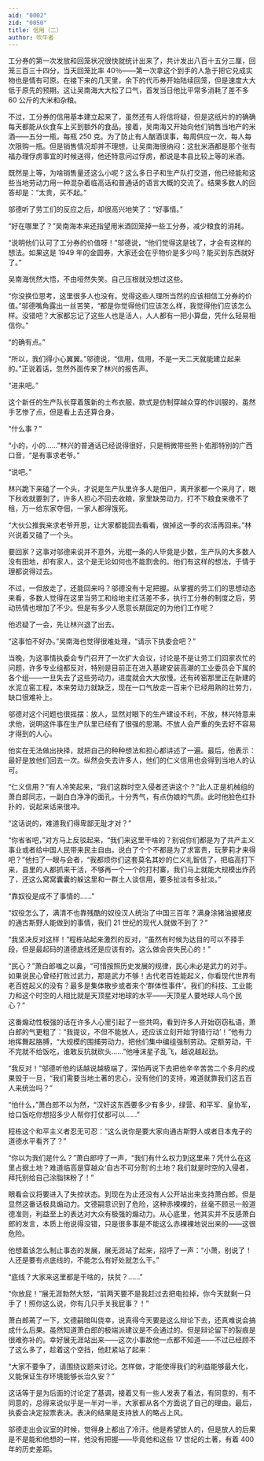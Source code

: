 ```yaml
---
aid: "0002"
zid: "0050"
title: 信用（二）
author: 吹牛者
---
```


工分券的第一次发放和回笼状况很快就统计出来了，共计发出八百十五分三厘，回笼三百三十四分，当天回笼比率 40％——第一次拿这个到手的人急于把它兑成实物也是情有可原。在接下来的几天里，余下的代币券开始陆续回笼，但是速度大大低于原先的预期。这让吴南海大大松了口气，首发当日他比平常多消耗了差不多 60 公斤的大米和杂粮。

不过，工分券的信用基本建立起来了，虽然还有人将信将疑，但是这纸片的的确确每天都能从伙食车上买到额外的食品。接着，吴南海又开始向他们销售当地产的米酒——五分一瓶，每瓶 250 克。为了防止有人酗酒误事，每周供应一次，每人每次限购一瓶。但是销售情况却并不理想，让吴南海很纳闷：这批米酒都是那个张有福办理俘虏事宜的时候送得，他还特意问过俘虏，都说是本县比较上等的米酒。

既然是上等，为啥销售量还这么小呢？这么多日子和生产队打交道，他已经能和这些当地劳动力用一种混杂着临高话和普通话的语言大概的交流了。结果多数人的回答却是：“太贵，买不起。”

邬德听了劳工们的反应之后，却很高兴地笑了：“好事情。”

“好在哪里了？”吴南海本来还指望用米酒回笼掉一些工分券，减少粮食的消耗。

“说明他们认可了工分券的价值呀！”邬德说，“他们觉得这是钱了，才会有这样的想法。如果这是 1949 年的金圆券，大家还会在乎物价是多少吗？能买到东西就好了。”

吴南海恍然大悟，不由哑然失笑。自己压根就没想过这些。

“你没换位思考，这里很多人也没有。觉得这些人理所当然的应该相信工分券的价值。”邬德嘴角露出一丝苦笑，“都是你觉得他们应该怎么样，我觉得他们应该怎么样。没错吧？大家都忘记了这些人也是活人，人人都有一把小算盘，凭什么轻易相信你。”

“的确有点。”

“所以，我们得小心翼翼。”邬德说，“信用，信用，不是一天二天就能建立起来的。”正说着话，忽然外面传来了林兴的报告声。

“进来吧。”

这个新任的生产队长穿着簇新的土布衣服，款式是仿制穿越众穿的作训服的，虽然手艺惨了点，但是看上去还算合身。

“什么事？”

“小的，小的……”林兴的普通话已经说得很好，只是稍微带些熊卜佑那特别的广西口音，“是有事求老爷。”

“说吧。”

林兴跪下来磕了一个头，才说是生产队里许多人是佃户，离开家都一个来月了，眼下秋收就要到了，许多人担心不回去收粮，家里缺劳动力，打不下粮食来缴不了租，万一给东家夺佃，一家人都得饿死。

“大伙公推我来求老爷开恩，让大家都能回去看看，做掉这一季的农活再回来。”林兴说着又磕了一个头。

要回家？这事对邬德来说并不意外，光棍一条的人毕竟是少数，生产队的大多数人没有田地，却有家人，这个是无论如何也不能割舍的。他们有这样的想法，于情于理都说得过去。

不过，一但放走了，还能回来吗？邬德没有十足把握。从掌握的劳工们的思想动态来看，多数人觉得在这里当劳工和给地主扛活差不多，执行工分券的制度之后，劳动热情也增加了不少。但是有多少人愿意长期固定的为他们工作呢？

他迟疑了一会，先让林兴退了出去。

“这事怕不好办。”吴南海也觉得很难处理，“请示下执委会吧？”

当晚，为这事情执委会专门召开了一次扩大会议，讨论是不是让劳工们回家农忙的问题，许多专业组都反对，特别是目前正在进入基建安装高潮的工业委员会下属的各个组——一旦失去了这些劳动力，进度就会大大放慢。还有砖窑那里正在新建的水泥立窑工程，本来劳动力就缺乏，现在一口气放走一百来个已经用熟的壮劳力，缺口很难补上。

邬德对这个问题也很摇摆：放人，显然对眼下的生产建设不利，不放，林兴特意来求他，说明这件事在生产队里已经有了很强的思潮。不放人会严重的失去好不容易才得到的人心。

他实在无法做出抉择，就把自己的种种想法和担心都讲述了一遍。最后，他表示：最好是放他们回去一次。纵然会失去许多人，他们的仁义信用也会得到当地人的认可。

“仁义信用？”有人冷笑起来，“我们这群时空入侵者还讲这个？”此人正是机械组的萧白郎同志，一副白白净净的面孔，十分秀气，有点伪娘的气质。此时他脸色红扑扑的，说起来话来很冲。

“这话说的，难道我们得卑鄙无耻才对？”

“你省省吧，”对方马上反驳起来，“我们来这里干啥的？别说你们都是为了共产主义事业或者给中国人民带来民主自由。说白了个个不都是为了求富贵，玩萝莉才来得吧？”他扫了一眼与会者，“我都烦你们这套莫名其妙的仁义礼智信了，把临高打下来，县里的人都抓来干活，不够再一个一个的打村寨，我们马上就能大规模出炸药了，还这么窝窝囊囊的躲这里和一群土人谈信用，要多扯淡有多扯淡。”

“靠奴役是成不了事情的……”

“奴役怎么了，满清不也靠残酷的奴役汉人统治了中国三百年？满身涂猪油披猪皮的通古斯野人能做到的事情，我们 21 世纪的现代人就做不到了？”

“我坚决反对这样！”程栋站起来激烈的反对，“虽然有时候为达目的可以不择手段，但是最起码的道德底线还是应该有的。这么做会丧失民心的！”

“民心？”萧白郎嗤之以鼻，“可惜按照历史发展的规律，民心未必是武力的对手。如果说民心曾经打败过武力，那是武力不够！古代老百姓能起义，你看现代世界有老百姓起义的没有？最多是集体散步或者来个‘群体性事件’。我们的科技、工业能力和这个时空的人相比就是天顶星对地球的水平——天顶星人要地球人鸟个民心？”

这番煽动性极强的话在许多人心里引起了一些共鸣，看到许多人开始窃窃私语，萧白郎的气更粗了：“我提议，不但不能放人，还应该立刻开始‘狩猎行动’！”他有力地挥舞起胳膊，“大规模的围捕劳动力，把他们集中编组强制劳动。定额劳动，干不完就不给饭吃，谁敢反抗就砍头……”他唾沫星子乱飞，越说越起劲。

“我反对！”邬德听他的话越说越极端了，深怕再说下去把他辛辛苦苦二个多月的成果毁于一旦，“我们需要当地土著的忠心，没有他们的支持，难道就靠我们这五百人来统治吗？”

“怕什么，”萧白郎不以为然，“汉奸这东西要多少有多少，绿营、和平军、皇协军，给口饭吃你想招多少人帮你打仗都可以……”

程栋这个和平主义者忍无可忍：“这么说你是要大家向通古斯野人或者日本鬼子的道德水平看齐了？”

“你以为我们是什么？”萧白郎哼了一声，“我们有什么权力到这里来？凭什么在这里占据土地？难道临高是穿越众‘自古不可分割’的土地？我们就是时空的入侵者，拜托别给自己涂脂抹粉了！”

眼看会议将要进入了失控状态。到现在为止还没有人公开站出来支持萧白郎，但是显然这番话极具煽动力。文德嗣意识到了危险，这种赤裸裸的，丝毫不顾忌一般道德准则，利益至上的表达对大众有极强的煽动力。从心底里，他其实并不反感萧白郎的发言，本质上他说得没错，只是很多事是不能这么赤裸裸地说出来的——这很危险。

他想着该怎么制止事态的发展，展无涯站了起来，招呼了一声：“小萧，别说了！人还是要有点底线的，不能怎么有好处就怎么干。”

“底线？大家来这里都是干啥的，扶贫？……”

“你放屁！”展无涯勃然大怒，“前两天要不是我赶过去把电拉掉，你今天就剩一只手了！照你这么说，你有几只手关我屁事？！”

萧白郎蔫了一下，文德嗣暗叫侥幸，说真得今天要是这么辩论下去，还真难说会搞成什么后果。虽然知道萧白郎的极端派建议是不会通过的。但是辩论留下的裂痕是很难弥补的。幸好展无涯站出来——这次小事故他一点都不知道——不过已经顾不了这么多了，趁着这个空挡，他赶紧站了起来：

“大家不要争了，请围绕议题来讨论。怎样做，才能使得我们的利益能够最大化，又能保证生存环境能够长治久安？”

这话等于是为后面的讨论定了基调，接着又有一些人发表了看法，有同意的，有不同意的，总得来说似乎是一半对一半，大家都从各个方面说了自己的理由。最后，执委会决定投票表决。表决的结果是支持放人的略占上风。

邬德走出会议室的时候，觉得身上都出了冷汗。他是希望放人的，但是放人的后果是不是能和他想的一样，他没有把握——毕竟他和这些 17 世纪的土著，有着 400 年的历史差距。

